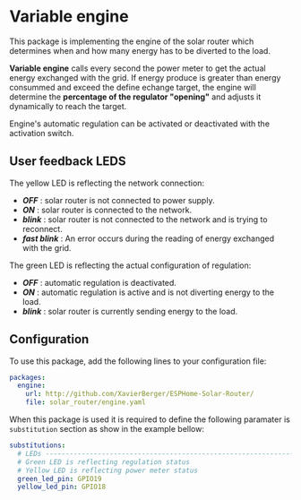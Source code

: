 
# Variable engine

This package is implementing the engine of the solar router which determines when and how many energy has to be diverted to the load.

**Variable engine** calls every second the power meter to get the actual energy exchanged with the grid. If energy produce is greater than energy consummed and exceed the define echange target, the engine will determine the **percentage of the regulator "opening"** and adjusts it dynamically to reach the target.

Engine's automatic regulation can be activated or deactivated with the activation switch.

## User feedback LEDS

The yellow LED is reflecting the network connection:

- ***OFF*** : solar router is not connected to power supply.
- ***ON*** : solar router is connected to the network.
- ***blink*** : solar router is not connected to the network and is trying to reconnect.
- ***fast blink*** : An error occurs during the reading of energy exchanged with the grid.


The green LED is reflecting the actual configuration of regulation:

- ***OFF*** : automatic regulation is deactivated.
- ***ON*** : automatic regulation is active and is not diverting energy to the load.
- ***blink*** : solar router is currently sending energy to the load.

## Configuration

To use this package, add the following lines to your configuration file:

```yaml linenums="1"
packages:
  engine:
    url: http://github.com/XavierBerger/ESPHome-Solar-Router/
    file: solar_router/engine.yaml
```

When this package is used it is required to define the following paramater is `substitution` section as show in the example bellow:

```yaml linenums="1"
substitutions:
  # LEDs -------------------------------------------------------------------------
  # Green LED is reflecting regulation status
  # Yellow LED is reflecting power meter status
  green_led_pin: GPIO19
  yellow_led_pin: GPIO18
```